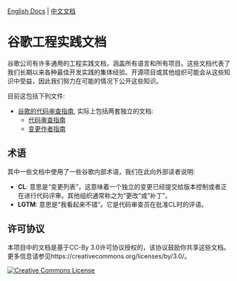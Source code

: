 
[English Docs](../../README.md)  |  [中文文档](README.md)


# 谷歌工程实践文档

谷歌公司有许多通用的工程实践文档，涵盖所有语言和所有项目。这些文档代表了我们长期以来各种最佳开发实践的集体经验。开源项目或其他组织可能会从这些知识中受益，因此我们努力在可能的情况下公开这些知识。

目前这包括下列文件:

*   [谷歌的代码审查指南](review/index.md), 实际上包括两套独立的文档:
    *   [代码审查指南](review/reviewer/index.md)
    *   [变更作者指南](review/developer/index.md)

## 术语

其中一些文档中使用了一些谷歌内部术语，我们在此向外部读者说明:

*   **CL**: 意思是“变更列表”，这意味着一个独立的变更已经提交给版本控制或者正在进行代码评审。其他组织通常称之为“更改”或“补丁”。
*   **LGTM**: 意思是“我看起来不错”。它是代码审查员在批准CL时的评语。

## 许可协议

本项目中的文档是基于CC-By 3.0许可协议授权的，该协议鼓励你共享这些文档。更多信息请参见https://creativecommons.org/licenses/by/3.0/。

<a rel="license" href="https://creativecommons.org/licenses/by/3.0/"><img alt="Creative Commons License" style="border-width:0" src="https://i.creativecommons.org/l/by/3.0/88x31.png" /></a>
